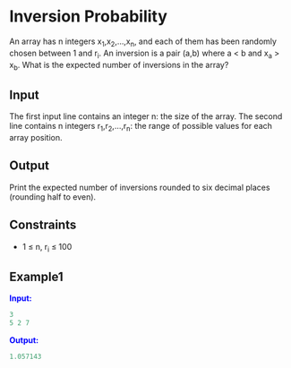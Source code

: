 # Inversion Probability

An array has n integers x<sub>1</sub>,x<sub>2</sub>,&hellip;,x<sub>n</sub>, and each of them has been randomly chosen between 1 and r<sub>i</sub>. An inversion is a pair (a,b) where a < b and x<sub>a</sub> > x<sub>b</sub>.
What is the expected number of inversions in the array?

## Input

The first input line contains an integer n: the size of the array.
The second line contains n integers r<sub>1</sub>,r<sub>2</sub>,&hellip;,r<sub>n</sub>: the range of possible values for each array position.

## Output

Print the expected number of inversions rounded to six decimal places (rounding half to even).

## Constraints

* 1 &le; n, r<sub>i</sub> &le; 100


## Example1
<font color="blue">**Input:**</font>
```c++
3
5 2 7
```
<font color="blue">**Output:**</font>
```c++
1.057143
``` 
